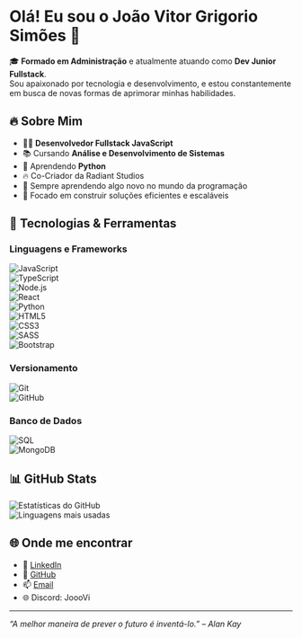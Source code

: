 # Olá! Eu sou o João Vitor Grigorio Simões 👋  

🎓 **Formado em Administração** e atualmente atuando como **Dev Junior Fullstack**.  
Sou apaixonado por tecnologia e desenvolvimento, e estou constantemente em busca de novas formas de aprimorar minhas habilidades.  

## 🔥 Sobre Mim  
- 👨‍💻 **Desenvolvedor Fullstack JavaScript**  
- 📚 Cursando **Análise e Desenvolvimento de Sistemas**  
- 🐍 Aprendendo **Python**
- 🔥 Co-Criador da Radiant Studios
- 🌱 Sempre aprendendo algo novo no mundo da programação  
- 🎯 Focado em construir soluções eficientes e escaláveis  

## 🚀 Tecnologias & Ferramentas  

### **Linguagens e Frameworks**  
![JavaScript](https://img.shields.io/badge/-JavaScript-F7DF1E?logo=javascript&logoColor=black&style=flat-square)  
![TypeScript](https://img.shields.io/badge/-TypeScript-007ACC?logo=typescript&logoColor=white&style=flat-square)  
![Node.js](https://img.shields.io/badge/-Node.js-339933?logo=node.js&logoColor=white&style=flat-square)  
![React](https://img.shields.io/badge/-React-61DAFB?logo=react&logoColor=white&style=flat-square)  
![Python](https://img.shields.io/badge/-Python-3776AB?logo=python&logoColor=white&style=flat-square)  
![HTML5](https://img.shields.io/badge/-HTML5-E34F26?logo=html5&logoColor=white&style=flat-square)  
![CSS3](https://img.shields.io/badge/-CSS3-1572B6?logo=css3&logoColor=white&style=flat-square)  
![SASS](https://img.shields.io/badge/-SASS-CC6699?logo=sass&logoColor=white&style=flat-square)  
![Bootstrap](https://img.shields.io/badge/-Bootstrap-7952B3?logo=bootstrap&logoColor=white&style=flat-square)  

### **Versionamento**  
![Git](https://img.shields.io/badge/-Git-F05032?logo=git&logoColor=white&style=flat-square)  
![GitHub](https://img.shields.io/badge/-GitHub-181717?logo=github&logoColor=white&style=flat-square)  

### **Banco de Dados**  
![SQL](https://img.shields.io/badge/-SQL-4479A1?logo=mysql&logoColor=white&style=flat-square)  
![MongoDB](https://img.shields.io/badge/-MongoDB-47A248?logo=mongodb&logoColor=white&style=flat-square)  

## 📊 GitHub Stats  

![Estatísticas do GitHub](https://github-readme-stats.vercel.app/api?username=JoooVi&show_icons=true&theme=dark)  
![Linguagens mais usadas](https://github-readme-stats.vercel.app/api/top-langs/?username=JoooVi&layout=compact&theme=dark)  

## 🌐 Onde me encontrar  
- 💼 [LinkedIn](https://www.linkedin.com/in/joaovitorgrigorio/)  
- 📂 [GitHub](https://github.com/JoooVi)  
- 📫 [Email](mailto:jvgrigorio.simoes@gmail.com)  
- 🌐 Discord: JoooVi  

---  

_“A melhor maneira de prever o futuro é inventá-lo.” – Alan Kay_  
